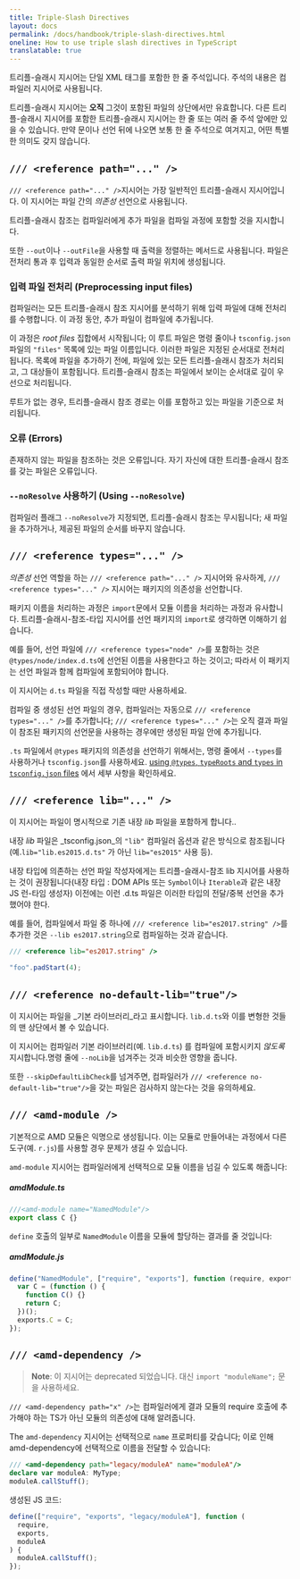 ```yaml
---
title: Triple-Slash Directives
layout: docs
permalink: /docs/handbook/triple-slash-directives.html
oneline: How to use triple slash directives in TypeScript
translatable: true
---
```


트리플-슬래시 지시어는 단일 XML 태그를 포함한 한 줄 주석입니다. 주석의 내용은 컴파일러 지시어로 사용됩니다.

트리플-슬래시 지시어는 **오직** 그것이 포함된 파일의 상단에서만 유효합니다. 다른 트리플-슬래시 지시어를 포함한 트리플-슬래시 지시어는 한 줄 또는 여러 줄 주석 앞에만 있을 수 있습니다. 만약 문이나 선언 뒤에 나오면 보통 한 줄 주석으로 여겨지고, 어떤 특별한 의미도 갖지 않습니다.

## `/// <reference path="..." />`

 `/// <reference path="..." />`지시어는 가장 일반적인 트리플-슬래시 지시어입니다. 이 지시어는 파일 간의 _의존성_ 선언으로 사용됩니다.

트리플-슬래시 참조는 컴파일러에게 추가 파일을 컴파일 과정에 포함할 것을 지시합니다.

또한 `--out`이나 `--outFile`을 사용할 때 출력을 정렬하는 메서드로 사용됩니다. 파일은 전처리 통과 후 입력과 동일한 순서로 출력 파일 위치에 생성됩니다.

### 입력 파일 전처리 (Preprocessing input files)

컴파일러는 모든 트리플-슬래시 참조 지시어를 분석하기 위해 입력 파일에 대해 전처리를 수행합니다. 이 과정 동안, 추가 파일이 컴파일에 추가됩니다.

이 과정은 _root files_ 집합에서 시작됩니다; 이 루트 파일은 명령 줄이나 `tsconfig.json`파일의 `"files"` 목록에 있는 파일 이름입니다. 이러한 파일은 지정된 순서대로 전처리됩니다. 목록에 파일을 추가하기 전에,  파일에 있는 모든 트리플-슬래시 참조가 처리되고, 그 대상들이 포함됩니다. 트리플-슬래시 참조는 파일에서 보이는 순서대로 깊이 우선으로 처리됩니다.

루트가 없는 경우, 트리플-슬래시 참조 경로는 이를 포함하고 있는 파일을 기준으로 처리됩니다.

### 오류 (Errors)

존재하지 않는 파일을 참조하는 것은 오류입니다. 자기 자신에 대한 트리플-슬래시 참조를 갖는 파일은 오류입니다.

### `--noResolve` 사용하기 (Using `--noResolve`)

컴파일러 플래그 `--noResolve`가 지정되면, 트리플-슬래시 참조는 무시됩니다; 새 파일을 추가하거나, 제공된 파일의 순서를 바꾸지 않습니다.

## `/// <reference types="..." />`

_의존성_ 선언 역할을 하는  `/// <reference path="..." />` 지시어와 유사하게,  `/// <reference types="..." />`  지시어는 패키지의 의존성을 선언합니다.

패키지 이름을 처리하는 과정은  `import`문에서 모듈 이름을 처리하는 과정과 유사합니다.
트리플-슬래시-참조-타입 지시어를 선언 패키지의 `import`로 생각하면 이해하기 쉽습니다.

예를 들어, 선언 파일에  `/// <reference types="node" />`를 포함하는 것은 `@types/node/index.d.ts`에 선언된 이름을 사용한다고 하는 것이고; 따라서 이 패키지는 선언 파일과 함께 컴파일에 포함되어야 합니다.

이 지시어는  `d.ts` 파일을 직접 작성할 때만 사용하세요.

컴파일 중 생성된 선언 파일의 경우, 컴파일러는 자동으로  `/// <reference types="..." />`를 추가합니다;  `/// <reference types="..." />`는 오직 결과 파일이 참조된 패키지의 선언문을 사용하는 경우에만 생성된 파일 안에 추가됩니다.

`.ts` 파일에서  `@types` 패키지의 의존성을 선언하기 위해서는, 명령 줄에서  `--types`를 사용하거나 `tsconfig.json`를 사용하세요. [using `@types`, `typeRoots` and `types` in `tsconfig.json` files](/docs/handbook/tsconfig-json.html#types-typeroots-and-types) 에서 세부 사항을 확인하세요.

## `/// <reference lib="..." />`

이 지시어는 파일이 명시적으로 기존 내장 _lib_ 파일을 포함하게 합니다..

내장 _lib_ 파일은 _tsconfig.json_의 `"lib"` 컴파일러 옵션과 같은 방식으로 참조됩니다 (예.`lib="lib.es2015.d.ts"` 가 아닌 `lib="es2015"` 사용 등).

내장 타입에 의존하는 선언 파일 작성자에게는 트리플-슬래시-참조 lib 지시어를 사용하는 것이 권장됩니다(내장 타입 : DOM APIs 또는 `Symbol`이나 `Iterable`과 같은 내장 JS 런-타임 생성자) 이전에는 이런 .d.ts 파일은 이러한 타입의 전달/중복 선언을 추가했어야 한다.

예를 들어, 컴파일에서 파일 중 하나에  `/// <reference lib="es2017.string" />`를 추가한 것은  `--lib es2017.string`으로 컴파일하는 것과 같습니다.

```ts
/// <reference lib="es2017.string" />

"foo".padStart(4);
```

## `/// <reference no-default-lib="true"/>`

이 지시어는 파일을 _기본 라이브러리_라고 표시합니다. `lib.d.ts`와 이를 변형한 것들의 맨 상단에서 볼 수 있습니다.

이 지시어는 컴파일러 기본 라이브러리(예.  `lib.d.ts`) 를 컴파일에 포함시키지 _않도록_  지시합니다.명령 줄에 `--noLib`을 넘겨주는 것과 비슷한 영향을 줍니다.

또한 `--skipDefaultLibCheck`를 넘겨주면, 컴파일러가  `/// <reference no-default-lib="true"/>`을 갖는 파일은 검사하지 않는다는 것을 유의하세요.

## `/// <amd-module />`

기본적으로 AMD 모듈은 익명으로 생성됩니다. 이는 모듈로 만들어내는 과정에서 다른 도구(예. `r.js`)를 사용할 경우 문제가 생길 수 있습니다.

 `amd-module` 지시어는 컴파일러에게 선택적으로 모듈 이름을 넘길 수 있도록 해줍니다:

##### amdModule.ts

```ts
///<amd-module name="NamedModule"/>
export class C {}
```

 `define` 호출의 일부로 `NamedModule` 이름을 모듈에 할당하는 결과를 줄 것입니다:

##### amdModule.js

```js
define("NamedModule", ["require", "exports"], function (require, exports) {
  var C = (function () {
    function C() {}
    return C;
  })();
  exports.C = C;
});
```

## `/// <amd-dependency />`

> **Note**: 이 지시어는 deprecated 되었습니다. 대신 `import "moduleName";` 문을 사용하세요.

`/// <amd-dependency path="x" />`는 컴파일러에게 결과 모듈의 require 호출에 추가해야 하는 TS가 아닌 모듈의 의존성에 대해 알려줍니다.

The `amd-dependency` 지시어는 선택적으로  `name` 프로퍼티를 갖습니다; 이로 인해 amd-dependency에 선택적으로 이름을 전달할 수 있습니다:

```ts
/// <amd-dependency path="legacy/moduleA" name="moduleA"/>
declare var moduleA: MyType;
moduleA.callStuff();
```

생성된 JS 코드:

```js
define(["require", "exports", "legacy/moduleA"], function (
  require,
  exports,
  moduleA
) {
  moduleA.callStuff();
});
```
